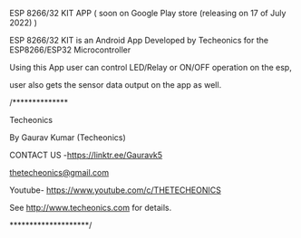 ESP 8266/32 KIT APP ( soon on Google Play store (releasing on 17 of July 2022) )  

ESP 8266/32 KIT is an Android App Developed by Techeonics for the ESP8266/ESP32 Microcontroller

Using this App user can control LED/Relay or ON/OFF operation on the esp,

user also gets the sensor data output on the app as well.

/**************

Techeonics


By Gaurav Kumar (Techeonics) 

CONTACT US -https://linktr.ee/Gauravk5

<thetecheonics@gmail.com>

Youtube- https://www.youtube.com/c/THETECHEONICS

See <http://www.techeonics.com> for details.

********************/
